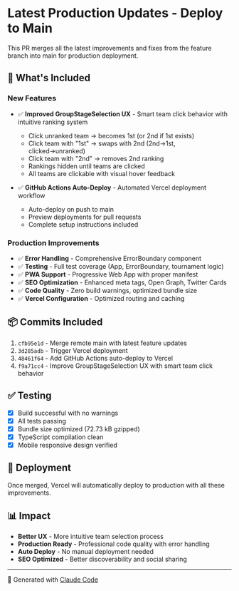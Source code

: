 # Latest Production Updates - Deploy to Main

This PR merges all the latest improvements and fixes from the feature branch into main for production deployment.

## 🎯 What's Included

### New Features
- ✅ **Improved GroupStageSelection UX** - Smart team click behavior with intuitive ranking system
  - Click unranked team → becomes 1st (or 2nd if 1st exists)
  - Click team with "1st" → swaps with 2nd (2nd→1st, clicked→unranked)
  - Click team with "2nd" → removes 2nd ranking
  - Rankings hidden until teams are clicked
  - All teams are clickable with visual hover feedback

- ✅ **GitHub Actions Auto-Deploy** - Automated Vercel deployment workflow
  - Auto-deploy on push to main
  - Preview deployments for pull requests
  - Complete setup instructions included

### Production Improvements
- ✅ **Error Handling** - Comprehensive ErrorBoundary component
- ✅ **Testing** - Full test coverage (App, ErrorBoundary, tournament logic)
- ✅ **PWA Support** - Progressive Web App with proper manifest
- ✅ **SEO Optimization** - Enhanced meta tags, Open Graph, Twitter Cards
- ✅ **Code Quality** - Zero build warnings, optimized bundle size
- ✅ **Vercel Configuration** - Optimized routing and caching

## 📦 Commits Included

1. `cfb95e1d` - Merge remote main with latest feature updates
2. `3d285adb` - Trigger Vercel deployment
3. `48461f64` - Add GitHub Actions auto-deploy to Vercel
4. `f9a71cc4` - Improve GroupStageSelection UX with smart team click behavior

## ✅ Testing

- [x] Build successful with no warnings
- [x] All tests passing
- [x] Bundle size optimized (72.73 kB gzipped)
- [x] TypeScript compilation clean
- [x] Mobile responsive design verified

## 🚀 Deployment

Once merged, Vercel will automatically deploy to production with all these improvements.

## 📊 Impact

- **Better UX** - More intuitive team selection process
- **Production Ready** - Professional code quality with error handling
- **Auto Deploy** - No manual deployment needed
- **SEO Optimized** - Better discoverability and social sharing

---

🤖 Generated with [Claude Code](https://claude.com/claude-code)

